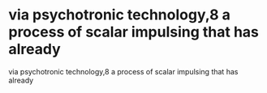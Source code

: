 # via psychotronic technology,8  a process of scalar impulsing that has already

via psychotronic technology,8  a process of scalar impulsing that has already